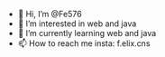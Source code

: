- 👋 Hi, I’m @Fe576
- 👀 I’m interested in web and java
- 🌱 I’m currently learning web and java
- 📫 How to reach me insta: f.elix.cns

<!---
Fe576/Fe576 is a ✨ special ✨ repository because its `README.md` (this file) appears on your GitHub profile.
You can click the Preview link to take a look at your changes.
--->
